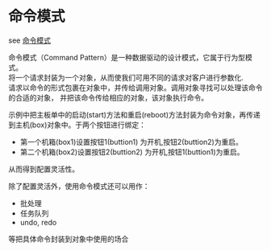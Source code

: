 # 命令模式

see [命令模式](https://www.runoob.com/design-pattern/command-pattern.html)  

命令模式（Command Pattern）是一种数据驱动的设计模式，它属于行为型模式。  
将一个请求封装为一个对象，从而使我们可用不同的请求对客户进行参数化.  
请求以命令的形式包裹在对象中，并传给调用对象。调用对象寻找可以处理该命令的合适的对象，
并把该命令传给相应的对象，该对象执行命令。

示例中把主板单中的启动(start)方法和重启(reboot)方法封装为命令对象，再传递到主机(box)对象中。于两个按钮进行绑定：

* 第一个机箱(box1)设置按钮1(buttion1) 为开机,按钮2(buttion2)为重启。
* 第二个机箱(box2)设置按钮2(buttion2) 为开机,按钮1(buttion1)为重启。

从而得到配置灵活性。


除了配置灵活外，使用命令模式还可以用作：

* 批处理
* 任务队列
* undo, redo

等把具体命令封装到对象中使用的场合

